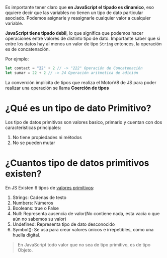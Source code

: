 Es importante tener claro que **en JavaScript el tipado es dinamico**, eso qquiere decir que las variables no tienen un tipo de dato particular asociado. Podemos asignarle y reasignarle cualquier valor a cualquier variable.

**JavaScript tiene tipado debil**, lo que significa que podemos hacer operaciones entre valores de distinto tipo de dato. Importante saber que si entre los datos hay al menos un valor de tipo `String` entonces, la operación es de concatenación. 

Por ejmplo:
```js
let contact = "22" + 2 // -> "222" Operación de Concatenación
let sumar = 22 + 2 // -> 24 Operación aritmetica de adición
```

La converción implícita de tipos que realiza el MotorV8 de JS para poder realizar una operación se llama **Coerción de tipos** 

# ¿Qué es un tipo de dato Primitivo?

Los tipo de datos primitivos son valores basico, primario y cuentan con dos caracteristicas principales:
1. No tiene propiedades ni métodos
2. No se pueden mutar

# ¿Cuantos tipo de datos primitivos existen?

En JS Existen 6 tipos de [valores primitivos](https://flow.org/en/docs/types/primitives/):
1. Strings: Cadenas de testo
2. Numbers: Números
3. Booleans: true o False
4. Null: Representa ausencia de valor(No contiene nada, esta vacia o que aún no sabemos su valor)
5. Undefined: Representa tipo de dato desconocido
6. Symbol(): Se usa para crear valores únicos e irrepetibles, como una huella digital.

>En JavaScript todo valor que no sea de tipo primitivo, es de tipo Objeto.


